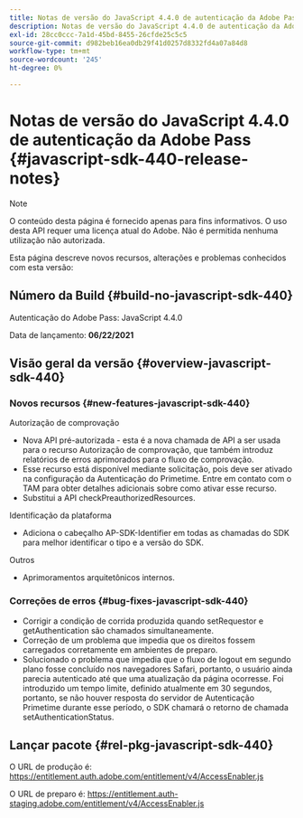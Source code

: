 ```yaml
---
title: Notas de versão do JavaScript 4.4.0 de autenticação da Adobe Pass
description: Notas de versão do JavaScript 4.4.0 de autenticação da Adobe Pass
exl-id: 28cc0ccc-7a1d-45bd-8455-26cfde25c5c5
source-git-commit: d982beb16ea0db29f41d0257d8332fd4a07a84d8
workflow-type: tm+mt
source-wordcount: '245'
ht-degree: 0%

---
```


# Notas de versão do JavaScript 4.4.0 de autenticação da Adobe Pass {#javascript-sdk-440-release-notes}

>[!NOTE]
>
>O conteúdo desta página é fornecido apenas para fins informativos. O uso desta API requer uma licença atual do Adobe. Não é permitida nenhuma utilização não autorizada.

Esta página descreve novos recursos, alterações e problemas conhecidos com esta versão:

## Número da Build {#build-no-javascript-sdk-440}

Autenticação do Adobe Pass: JavaScript 4.4.0

Data de lançamento: **06/22/2021**


## Visão geral da versão {#overview-javascript-sdk-440}

### Novos recursos {#new-features-javascript-sdk-440}

Autorização de comprovação

* Nova API pré-autorizada - esta é a nova chamada de API a ser usada para o recurso Autorização de comprovação, que também introduz relatórios de erros aprimorados para o fluxo de comprovação.
* Esse recurso está disponível mediante solicitação, pois deve ser ativado na configuração da Autenticação do Primetime. Entre em contato com o TAM para obter detalhes adicionais sobre como ativar esse recurso.
* Substitui a API checkPreauthorizedResources.

Identificação da plataforma

* Adiciona o cabeçalho AP-SDK-Identifier em todas as chamadas do SDK para melhor identificar o tipo e a versão do SDK.

Outros

* Aprimoramentos arquitetônicos internos.


### Correções de erros {#bug-fixes-javascript-sdk-440}

* Corrigir a condição de corrida produzida quando setRequestor e getAuthentication são chamados simultaneamente.
* Correção de um problema que impedia que os direitos fossem carregados corretamente em ambientes de preparo.
* Solucionado o problema que impedia que o fluxo de logout em segundo plano fosse concluído nos navegadores Safari, portanto, o usuário ainda parecia autenticado até que uma atualização da página ocorresse. Foi introduzido um tempo limite, definido atualmente em 30 segundos, portanto, se não houver resposta do servidor de Autenticação Primetime durante esse período, o SDK chamará o retorno de chamada setAuthenticationStatus.

## Lançar pacote {#rel-pkg-javascript-sdk-440}

O URL de produção é: https://entitlement.auth.adobe.com/entitlement/v4/AccessEnabler.js

O URL de preparo é: https://entitlement.auth-staging.adobe.com/entitlement/v4/AccessEnabler.js

